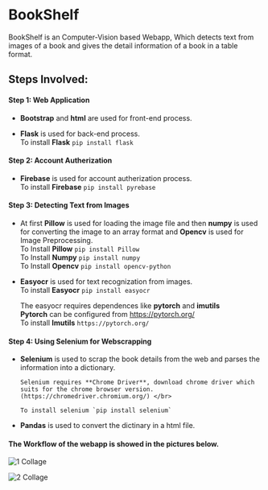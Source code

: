 # BookShelf

BookShelf is an Computer-Vision based Webapp, Which detects text from images of a book and gives the detail information of a book in a table format.

## Steps Involved:

#### Step 1: Web Application

* **Bootstrap** and **html** are used for front-end process.

* **Flask** is used for back-end process.</br>
      To install **Flask** `pip install flask`


#### Step 2: Account Autherization

* **Firebase** is used for account autherization process.</br>
     To install **Firebase** `pip install pyrebase`
  
  
#### Step 3: Detecting Text from Images

* At first **Pillow** is used for loading the image file and then **numpy** is used for converting the image to an array format and **Opencv** is used for Image Preprocessing.</br>
    To Install **Pillow** `pip install Pillow`</br>
    To Install **Numpy** `pip install numpy`</br>
    To Install **Opencv** `pip install opencv-python`


* **Easyocr** is used for text recognization from images.</br>
    To install **Easyocr** `pip install easyocr`</br>
 
    The easyocr requires dependences like **pytorch** and **imutils** </br>
    **Pytorch** can be configured from https://pytorch.org/</br>
     To install **Imutils** `https://pytorch.org/`
    
    
#### Step 4: Using Selenium for Webscrapping


* **Selenium** is used to scrap the book details from the web and parses the information into a dictionary.</br>
      
      Selenium requires **Chrome Driver**, download chrome driver which suits for the chrome browser version. (https://chromedriver.chromium.org/) </br>
           
      To install selenium `pip install selenium`
      
* **Pandas** is used to convert the dictinary in a html file.



#### The Workflow of the webapp is showed in the pictures below.


![1 Collage](https://user-images.githubusercontent.com/84787925/157671863-fd4f4b73-e07e-46c7-adf0-1d038ec0cf2d.PNG)

![2 Collage](https://user-images.githubusercontent.com/84787925/157671875-98409e7b-a4a5-404a-886a-fefe6a5298ae.PNG)


